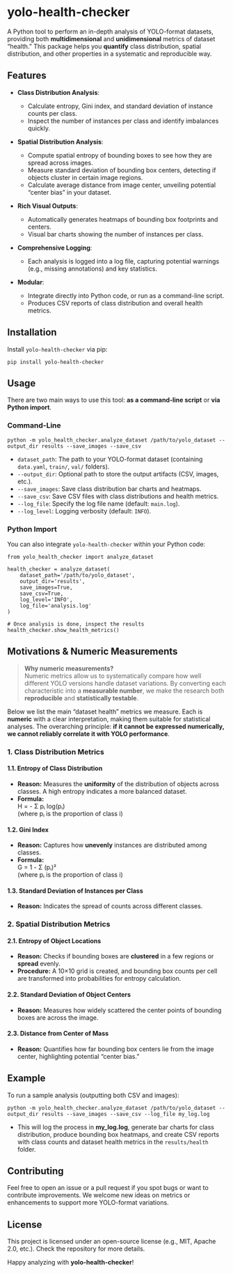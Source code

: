 # yolo-health-checker

A Python tool to perform an in-depth analysis of YOLO-format datasets, providing both **multidimensional** and **unidimensional** metrics of dataset “health.” This package helps you **quantify** class distribution, spatial distribution, and other properties in a systematic and reproducible way.

## Features

- **Class Distribution Analysis**:  
  - Calculate entropy, Gini index, and standard deviation of instance counts per class.
  - Inspect the number of instances per class and identify imbalances quickly.

- **Spatial Distribution Analysis**:  
  - Compute spatial entropy of bounding boxes to see how they are spread across images.
  - Measure standard deviation of bounding box centers, detecting if objects cluster in certain image regions.
  - Calculate average distance from image center, unveiling potential “center bias” in your dataset.

- **Rich Visual Outputs**:  
  - Automatically generates heatmaps of bounding box footprints and centers.
  - Visual bar charts showing the number of instances per class.

- **Comprehensive Logging**:  
  - Each analysis is logged into a log file, capturing potential warnings (e.g., missing annotations) and key statistics.

- **Modular**:  
  - Integrate directly into Python code, or run as a command-line script.
  - Produces CSV reports of class distribution and overall health metrics.

## Installation

Install `yolo-health-checker` via pip:

``pip install yolo-health-checker``

## Usage

There are two main ways to use this tool: **as a command-line script** or **via Python import**.

### Command-Line

``python -m yolo_health_checker.analyze_dataset /path/to/yolo_dataset --output_dir results --save_images --save_csv``

- `dataset_path`: The path to your YOLO-format dataset (containing `data.yaml`, `train/`, `val/` folders).
- `--output_dir`: Optional path to store the output artifacts (CSV, images, etc.).
- `--save_images`: Save class distribution bar charts and heatmaps.
- `--save_csv`: Save CSV files with class distributions and health metrics.
- `--log_file`: Specify the log file name (default: `main.log`).
- `--log_level`: Logging verbosity (default: `INFO`).

### Python Import

You can also integrate `yolo-health-checker` within your Python code:

```
from yolo_health_checker import analyze_dataset

health_checker = analyze_dataset(
    dataset_path='/path/to/yolo_dataset',
    output_dir='results',
    save_images=True,
    save_csv=True,
    log_level='INFO',
    log_file='analysis.log'
)

# Once analysis is done, inspect the results
health_checker.show_health_metrics()
```

## Motivations & Numeric Measurements

> **Why numeric measurements?**  
> Numeric metrics allow us to systematically compare how well different YOLO versions handle dataset variations. By converting each characteristic into a **measurable number**, we make the research both **reproducible** and **statistically testable**.

Below we list the main “dataset health” metrics we measure. Each is **numeric** with a clear interpretation, making them suitable for statistical analyses. The overarching principle: **if it cannot be expressed numerically, we cannot reliably correlate it with YOLO performance**.

### 1. Class Distribution Metrics

#### 1.1. Entropy of Class Distribution
- **Reason:** Measures the **uniformity** of the distribution of objects across classes. A high entropy indicates a more balanced dataset.
- **Formula:**  
  H = - Σ pᵢ log(pᵢ)  
  (where pᵢ is the proportion of class i)

#### 1.2. Gini Index
- **Reason:** Captures how **unevenly** instances are distributed among classes.
- **Formula:**  
  G = 1 - Σ (pᵢ)²  
  (where pᵢ is the proportion of class i)

#### 1.3. Standard Deviation of Instances per Class
- **Reason:** Indicates the spread of counts across different classes. 

### 2. Spatial Distribution Metrics

#### 2.1. Entropy of Object Locations
- **Reason:** Checks if bounding boxes are **clustered** in a few regions or **spread** evenly.
- **Procedure:** A 10×10 grid is created, and bounding box counts per cell are transformed into probabilities for entropy calculation.

#### 2.2. Standard Deviation of Object Centers
- **Reason:** Measures how widely scattered the center points of bounding boxes are across the image.

#### 2.3. Distance from Center of Mass
- **Reason:** Quantifies how far bounding box centers lie from the image center, highlighting potential “center bias.”

## Example

To run a sample analysis (outputting both CSV and images):

``python -m yolo_health_checker.analyze_dataset /path/to/yolo_dataset --output_dir results --save_images --save_csv --log_file my_log.log``

- This will log the process in **my_log.log**, generate bar charts for class distribution, produce bounding box heatmaps, and create CSV reports with class counts and dataset health metrics in the `results/health` folder.

## Contributing

Feel free to open an issue or a pull request if you spot bugs or want to contribute improvements. We welcome new ideas on metrics or enhancements to support more YOLO-format variations.

## License

This project is licensed under an open-source license (e.g., MIT, Apache 2.0, etc.). Check the repository for more details.

Happy analyzing with **yolo-health-checker**!
